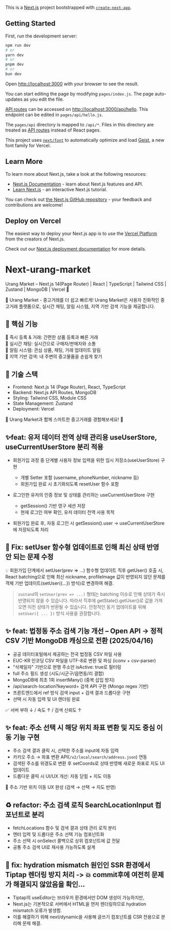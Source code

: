 This is a [Next.js](https://nextjs.org) project bootstrapped with [`create-next-app`](https://nextjs.org/docs/pages/api-reference/create-next-app).

## Getting Started

First, run the development server:

```bash
npm run dev
# or
yarn dev
# or
pnpm dev
# or
bun dev
```

Open [http://localhost:3000](http://localhost:3000) with your browser to see the result.

You can start editing the page by modifying `pages/index.js`. The page auto-updates as you edit the file.

[API routes](https://nextjs.org/docs/pages/building-your-application/routing/api-routes) can be accessed on [http://localhost:3000/api/hello](http://localhost:3000/api/hello). This endpoint can be edited in `pages/api/hello.js`.

The `pages/api` directory is mapped to `/api/*`. Files in this directory are treated as [API routes](https://nextjs.org/docs/pages/building-your-application/routing/api-routes) instead of React pages.

This project uses [`next/font`](https://nextjs.org/docs/pages/building-your-application/optimizing/fonts) to automatically optimize and load [Geist](https://vercel.com/font), a new font family for Vercel.

## Learn More

To learn more about Next.js, take a look at the following resources:

- [Next.js Documentation](https://nextjs.org/docs) - learn about Next.js features and API.
- [Learn Next.js](https://nextjs.org/learn-pages-router) - an interactive Next.js tutorial.

You can check out [the Next.js GitHub repository](https://github.com/vercel/next.js) - your feedback and contributions are welcome!

## Deploy on Vercel

The easiest way to deploy your Next.js app is to use the [Vercel Platform](https://vercel.com/new?utm_medium=default-template&filter=next.js&utm_source=create-next-app&utm_campaign=create-next-app-readme) from the creators of Next.js.

Check out our [Next.js deployment documentation](https://nextjs.org/docs/pages/building-your-application/deploying) for more details.

# Next-urang-market

Urang Market – Next.js 14(Page Router) | React | TypeScript | Tailwind CSS | Zustand | MongoDB | Vercel 🚀

🚀 Urang Market - 중고거래를 더 쉽고 빠르게!
Urang Market은 사용자 친화적인 중고거래 플랫폼으로, 실시간 채팅, 알림 시스템, 지역 기반 검색 기능을 제공합니다.

## 🔹 핵심 기능

📌 즉시 등록 & 거래: 간편한 상품 등록과 빠른 거래<br>
💬 실시간 채팅: 실시간으로 구매자/판매자와 소통<br>
🔔 알림 시스템: 관심 상품, 채팅, 거래 업데이트 알림<br>
📍 지역 기반 검색: 내 주변의 중고물품을 손쉽게 찾기<br>

## 🔹 기술 스택

- Frontend: Next.js 14 (Page Router), React, TypeScript
- Backend: Next.js API Routes, MongoDB
- Styling: Tailwind CSS, Module CSS
- State Management: Zustand
- Deployment: Vercel

📌 Urang Market과 함께 스마트한 중고거래를 경험해보세요! 🚀

## ✨feat: 유저 데이터 전역 상태 관리용 useUserStore, useCurrentUserStore 분리 적용

- 회원가입 과정 중 단계별 사용자 정보 입력을 위한 임시 저장소(useUserStore) 구현

  - 개별 Setter 포함 (username, phoneNumber, nickname 등)
  - 회원가입 완료 시 초기화되도록 resetUser 함수 포함

- 로그인한 유저의 인증 정보 및 상태를 관리하는 useCurrentUserStore 구현

  - getSession() 기반 영구 세션 저장
  - 현재 로그인 여부 확인, 유저 데이터 전역 사용 목적

- 회원가입 완료 후, 자동 로그인 시 getSession().user → useCurrentUserStore에 저장되도록 처리

## 🐛 Fix: setUser 함수형 업데이트로 인해 최신 상태 반영 안 되는 문제 수정

💡 회원가입 단계에서 setUser(prev => ...) 함수형 업데이트 직후 getUser() 호출 시, React batching으로 인해 최신 nickname, profileImage 값이 반영되지 않던 문제를 객체 기반 업데이트(setUser({...}) 방식)로 변경하여 해결.

> `zustand`의 `setUser(prev => ...)` 형태는 batching 이슈로 인해 상태가 즉시 반영되지 않을 수 있습니다.
> 따라서 직후에 getState().getUser()로 값을 가져오면 이전 상태가 반환될 수 있습니다.
> 안정적인 동기 업데이트를 위해 `setUser({ ... })` 방식 사용을 권장합니다.

## ✨ feat: 법정동 주소 검색 기능 개선 – Open API → 정적 CSV 기반 MongoDB 캐싱으로 전환 (2025/04/16)

- 공공 데이터포털에서 제공하는 전국 법정동 CSV 파일 사용
- EUC-KR 인코딩 CSV 파일을 UTF-8로 변환 및 파싱 (iconv + csv-parser)
- "삭제일자" 기반으로 현행 주소만 isActive: true로 필터링
- full 주소 필드 생성 (시도/시군구/읍면동/리 결합)
- MongoDB에 최초 1회 insertMany() (중복 삽입 방지)
- /api/search-location?keyword= 검색 API 구현 (Mongo regex 기반)
- 프론트엔드에서 ref 방식 검색 input + 검색 결과 드롭다운 구현
- 선택 시 자동 입력 및 UI 렌더링 완료

✅ 서버 부하 ↓ / 속도 ↑ / 검색 신뢰도 ↑

## ✨ feat: 주소 선택 시 해당 위치 좌표 변환 및 지도 중심 이동 기능 구현

- 주소 검색 결과 클릭 시, 선택한 주소를 input에 자동 입력
- 카카오 주소 → 좌표 변환 API(`/v2/local/search/address.json`) 연동
- 검색된 주소를 위경도로 변환 후 setCoords로 상태 반영해 새로운 좌표로 지도 UI 업데이트
- 드롭다운 클릭 시 UI/UX 개선: 자동 닫힘 + 지도 이동

🎯 주소 기반 위치 이동 UX 완성 (검색 → 선택 → 지도 반영)

## ♻️ refactor: 주소 검색 로직 SearchLocationInput 컴포넌트로 분리

- fetchLocations 함수 및 검색 결과 상태 관리 로직 분리
- 엔터 입력 및 드롭다운 주소 선택 기능 컴포넌트화
- 주소 선택 시 onSelect 콜백으로 상위 컴포넌트에 값 전달
- 공통 주소 검색 UI로 재사용 가능하도록 설계

## 🐛 fix: hydration mismatch 원인인 SSR 환경에서 Tiptap 렌더링 방지 처리 -> 💥 commit후에 여전히 문제가 해결되지 않았음을 확인...

- Tiptap의 useEditor는 브라우저 환경에서만 DOM 생성이 가능하지만,
- Next.js는 기본적으로 서버에서 HTML을 먼저 렌더링하므로 hydration mismatch 오류가 발생함.
- 이를 해결하기 위해 next/dynamic을 사용해 글쓰기 컴포넌트를 CSR 전용으로 분리해 문제 해결.
